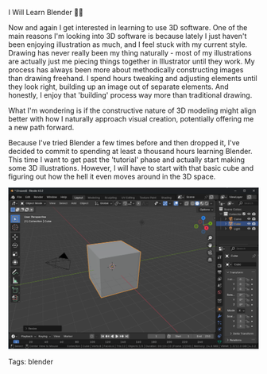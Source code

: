I Will Learn Blender 💪🏻

Now and again I get interested in learning to use 3D software. One of the main reasons I'm looking into 3D software is because lately I just haven't been enjoying illustration as much, and I feel stuck with my current style. Drawing has never really been my thing naturally - most of my illustrations are actually just me piecing things together in Illustrator until they work. My process has always been more about methodically constructing images than drawing freehand. I spend hours tweaking and adjusting elements until they look right, building up an image out of separate elements. And honestly, I enjoy that 'building' process way more than traditional drawing.

What I'm wondering is if the constructive nature of 3D modeling might align better with how I naturally approach visual creation, potentially offering me a new path forward.

Because I've tried Blender a few times before and then dropped it, I've decided to commit to spending at least a thousand hours learning Blender. This time I want to get past the 'tutorial' phase and actually start making some 3D illustrations.
However, I will have to start with that basic cube and figuring out how the hell it even moves around in the 3D space.

![blender10hours](./img/10hours_blender00.png)

Tags: blender

